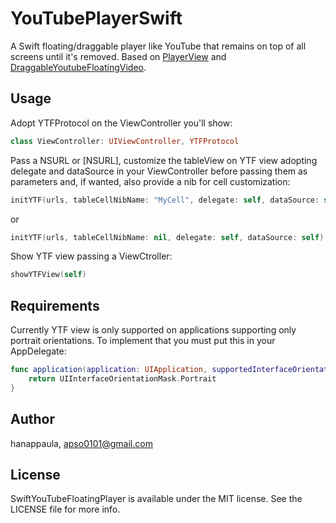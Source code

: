 # YouTubePlayerSwift

A Swift floating/draggable player like YouTube that remains on top of all screens until it's removed.
Based on [PlayerView](https://github.com/davidlondono/PlayerView) and [DraggableYoutubeFloatingVideo](https://github.com/vizllx/DraggableYoutubeFloatingVideo).

## Usage

Adopt YTFProtocol on the ViewController you'll show:
```swift
class ViewController: UIViewController, YTFProtocol
```

Pass a NSURL or [NSURL], customize the tableView on YTF view adopting delegate and dataSource in your ViewController before passing them as parameters and, if wanted, also provide a nib for cell customization:
```swift
initYTF(urls, tableCellNibName: "MyCell", delegate: self, dataSource: self)
```
or
```swift
initYTF(urls, tableCellNibName: nil, delegate: self, dataSource: self)
```

Show YTF view passing a ViewCtroller:
```swift
showYTFView(self)
```

## Requirements

Currently YTF view is only supported on applications supporting only portrait orientations. To implement that you must put this in your AppDelegate:
```swift
func application(application: UIApplication, supportedInterfaceOrientationsForWindow window: UIWindow?) -> UIInterfaceOrientationMask {
    return UIInterfaceOrientationMask.Portrait
}
```

## Author

hanappaula, apso0101@gmail.com

## License

SwiftYouTubeFloatingPlayer is available under the MIT license. See the LICENSE file for more info.
